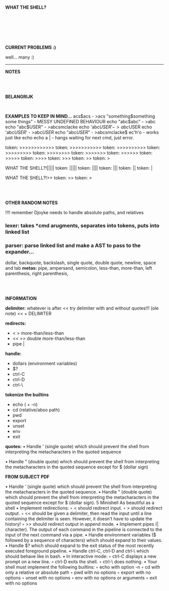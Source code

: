 <br/><br/>

**WHAT THE SHELL?**

<br/><br/>


<br/><br/>

**CURRENT PROBLEMS :)**

well... many :)

--------------------------------------------------------------------------------------------
**NOTES**

<br/><br/>

**BELANGRIJK** 


<br/>

**EXAMPLES TO KEEP IN MIND...**
	acs$acs									- >acs
	"something$something some things" 		- MESSY UNDEFINED BEHAVIOUR
	echo "abc$abc"							- >abc
	echo "abc$USER"							- >abcsmclacke
	echo 'abc$USER'							- >abc$USER
	echo 'abc$USER$'						- >abc$USER$
	echo "abc$USER$"						- >abcsmclacke$
	ec'h'o									- works just like echo
	echo a |								- hangs waiting for next cmd, just error.

token: >>>>>>>>>>>>
token: >>>>>>>>>>>
token: >>>>>>>>>>
token: >>>>>>>>>
token: >>>>>>>>
token: >>>>>>>
token: >>>>>>
token: >>>>>
token: >>>>
token: >>>
token: >>
token: >

WHAT THE SHELL?!|||||
token: |||||
token: ||||
token: |||
token: ||
token: |

WHAT THE SHELL?!>>
token: >>
token: >

<br/><br/>

**OTHER RANDOM NOTES**

!!!! remember Djoyke needs to handle absolute paths, and relatives

### **lexer:** takes *cmd arugments, separates into tokens, puts into linked list

### **parser:** parse linked list and make a AST to pass to the expander...

dollar, backquote, backslash, single quote, double quote, newline, space and tab
**metas:** pipe, ampersand, semicolon, less-than, more-than, left parenthesis, right parenthesis, 

<br/><br/>

**INFORMATION**

**delimiter:**  whatever is after <<
try delimiter with and without quotes!!! (ole note)
<< + DELIMITER

**redirects:** 
 - < > more-than/less-than 
 - << >> double more-than/less-than
 - pipe | 

**handle:** 
 - dollars (environment variables) 
 - $?
 - ctrl-C 
 - ctrl-D 
 - ctrl-\

**tokenize the builtins** 
 - echo ( + -n) 
 - cd (relative/abso path)
 - pwd 
 - export
 - unset
 - env
 - exit

**quotes:**
• Handle ’ (single quote) which should prevent the shell from interpreting the metacharacters in the quoted sequence

• Handle " (double quote) which should prevent the shell from interpreting the metacharacters in the quoted sequence except for $ (dollar sign)

**FROM SUBJECT PDF**

• Handle ’ (single quote) which should prevent the shell from interpreting the metacharacters in the quoted sequence.
• Handle " (double quote) which should prevent the shell from interpreting the metacharacters in the quoted sequence except for $ (dollar sign).
5
Minishell As beautiful as a shell
• Implement redirections:
◦ < should redirect input.
◦ > should redirect output.
◦ << should be given a delimiter, then read the input until a line containing the
delimiter is seen. However, it doesn’t have to update the history!
◦ >> should redirect output in append mode.
• Implement pipes (| character). The output of each command in the pipeline is
connected to the input of the next command via a pipe.
• Handle environment variables ($ followed by a sequence of characters) which
should expand to their values.
• Handle $? which should expand to the exit status of the most recently executed
foreground pipeline.
• Handle ctrl-C, ctrl-D and ctrl-\ which should behave like in bash.
• In interactive mode:
◦ ctrl-C displays a new prompt on a new line.
◦ ctrl-D exits the shell.
◦ ctrl-\ does nothing.
• Your shell must implement the following builtins:
◦ echo with option -n
◦ cd with only a relative or absolute path
◦ pwd with no options
◦ export with no options
◦ unset with no options
◦ env with no options or arguments
◦ exit with no options
